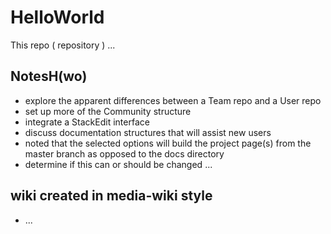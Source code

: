 # HelloWorld
This repo ( repository ) ...

## NotesH(wo)
* explore the apparent differences between a Team repo and a User repo
* set up more of the Community structure
* integrate a StackEdit interface
* discuss documentation structures that will assist new users
* noted that the selected options will build the project page(s) from the master branch as opposed to the docs directory
* determine if this can or should be changed
...
## wiki created in media-wiki style
* ...
